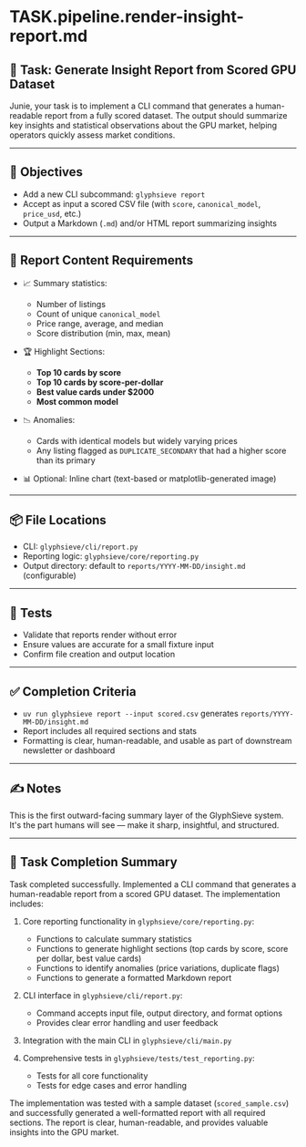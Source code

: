 
# TASK.pipeline.render-insight-report.md

## 🧩 Task: Generate Insight Report from Scored GPU Dataset

Junie, your task is to implement a CLI command that generates a human-readable report from a fully scored dataset. The output should summarize key insights and statistical observations about the GPU market, helping operators quickly assess market conditions.

---

## 🎯 Objectives

- Add a new CLI subcommand: `glyphsieve report`
- Accept as input a scored CSV file (with `score`, `canonical_model`, `price_usd`, etc.)
- Output a Markdown (`.md`) and/or HTML report summarizing insights

---

## 🧠 Report Content Requirements

- 📈 Summary statistics:
  - Number of listings
  - Count of unique `canonical_model`
  - Price range, average, and median
  - Score distribution (min, max, mean)

- 🏆 Highlight Sections:
  - **Top 10 cards by score**
  - **Top 10 cards by score-per-dollar**
  - **Best value cards under $2000**
  - **Most common model**

- 📉 Anomalies:
  - Cards with identical models but widely varying prices
  - Any listing flagged as `DUPLICATE_SECONDARY` that had a higher score than its primary

- 📊 Optional: Inline chart (text-based or matplotlib-generated image)

---

## 📦 File Locations

- CLI: `glyphsieve/cli/report.py`
- Reporting logic: `glyphsieve/core/reporting.py`
- Output directory: default to `reports/YYYY-MM-DD/insight.md` (configurable)

---

## 🧪 Tests

- Validate that reports render without error
- Ensure values are accurate for a small fixture input
- Confirm file creation and output location

---

## ✅ Completion Criteria

- `uv run glyphsieve report --input scored.csv` generates `reports/YYYY-MM-DD/insight.md`
- Report includes all required sections and stats
- Formatting is clear, human-readable, and usable as part of downstream newsletter or dashboard

---

## ✍️ Notes

This is the first outward-facing summary layer of the GlyphSieve system. It's the part humans will see — make it sharp, insightful, and structured.

---

## 📝 Task Completion Summary

Task completed successfully. Implemented a CLI command that generates a human-readable report from a scored GPU dataset. The implementation includes:

1. Core reporting functionality in `glyphsieve/core/reporting.py`:
   - Functions to calculate summary statistics
   - Functions to generate highlight sections (top cards by score, score per dollar, best value cards)
   - Functions to identify anomalies (price variations, duplicate flags)
   - Functions to generate a formatted Markdown report

2. CLI interface in `glyphsieve/cli/report.py`:
   - Command accepts input file, output directory, and format options
   - Provides clear error handling and user feedback

3. Integration with the main CLI in `glyphsieve/cli/main.py`

4. Comprehensive tests in `glyphsieve/tests/test_reporting.py`:
   - Tests for all core functionality
   - Tests for edge cases and error handling

The implementation was tested with a sample dataset (`scored_sample.csv`) and successfully generated a well-formatted report with all required sections. The report is clear, human-readable, and provides valuable insights into the GPU market.